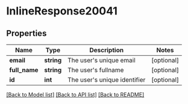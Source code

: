 # InlineResponse20041

## Properties
Name | Type | Description | Notes
------------ | ------------- | ------------- | -------------
**email** | **string** | The user&#x27;s unique email | [optional] 
**full_name** | **string** | The user&#x27;s fullname | [optional] 
**id** | **int** | The user&#x27;s unique identifier | [optional] 

[[Back to Model list]](../../README.md#documentation-for-models) [[Back to API list]](../../README.md#documentation-for-api-endpoints) [[Back to README]](../../README.md)

